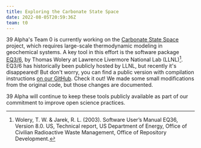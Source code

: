 ```yaml
---
title: Exploring the Carbonate State Space
date: 2022-08-05T20:59:36Z
team: t0
---
```

39 Alpha's Team 0 is currently working on the [Carbonate State
Space](/projects/carbonate-state-space) project, which requires large-scale thermodynamic modeling
in geochemical systems. A key tool in this effort is the software package
[EQ3/6](https://doi.org/10.11578/dc.20210416.44), by Thomas Wolery at Lawrence Livermore National
Lab (LLNL)[^1]. EQ3/6 has historically been publicly hosted by LLNL, but recently it's disappeared!
But don't worry, you can find a public version with compilation instructions [on our
GitHub](https://github.com/39alpha/eq3_6). Check it out! We made some small modifications from the
original code, but those changes are documented.

39 Alpha will continue to keep these tools publicly available as part of our commitment to improve
open science practices.

[^1]: Wolery, T. W. &  Jarek, R. L. (2003). Software User’s Manual EQ36, Version 8.0. US, Technical
      report, US Department of Energy, Office of Civilian Radioactive Waste Management, Office of
      Repository Development.
